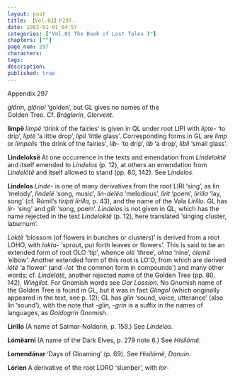 ```yaml
---
layout: post
title: 【Vol.01】P297.
date: 1983-01-01 04:57
categories: ["Vol.01 The Book of Lost Tales I"]
chapters: [""]
page_num: 297
characters: 
tags: 
description: 
published: true
---
```


<p style="text-indent: 0;">
Appendix 297
</p>

<I>glôrín, glôriol </I>‘golden’, but GL gives no names of the<BR>Golden Tree. Cf. <I>Bráglorin, Glorvent.</I>

<B>limpë  </B><I>limpë </I>‘drink of the fairies' is given in QL under root LIPI with <I>lipte- </I>‘to drip’, <I>liptë </I>‘a little drop’, <I>lipil </I>‘little glass’. Corresponding forms in GL are <I>limp </I>or <I>limpelis </I>‘the drink of the fairies', <I>lib- </I>‘to drip’, <I>lib </I>‘a drop’, <I>libli </I>‘small glass’.

<B>Lindeloksë  </B>At one occurrence in the texts and emendation from <I>Lindeloktë </I>and itself emended to <I>Lindelos </I>(p. 12), at others an emendation from Li<I>ndelótë </I>and itself allowed to stand (pp. 80, 142). See <I>Lindelos.</I>

<B>Lindelos   </B><I>Linde- </I>is one of many derivatives from the root LIRI ‘sing’, as lin ‘melody’, <I>lindelë </I>‘song, music’, <I>lin-delëa </I>‘melodious’, <I>lirit </I>‘poem’, <I>lirilla </I>‘lay, song’ (cf. Rúmil’s <I>tirípti lirilla, </I>p. 43), and the name of the Vala <I>Lirillo. </I>GL has <I>lir- </I>‘sing’ and <I>glîr </I>‘song, poem’. <I>Lindelos </I>is not given in QL, which has the name rejected in the text <I>Lindeloktë </I>(p. 12), here translated ‘singing cluster, laburnum’.

<I>Loktë </I>‘blossom (of flowers in bunches or clusters)’ is derived from a root LOHO, with <I>lokta- </I>‘sprout, put forth leaves or flowers'. This is said to be an extended form of root OLO ‘tip’, whence <I>olë </I>‘three’, <I>olma </I>‘nine’, <I>ólemë </I>‘elbow’. Another extended form of this root is LO'O, from which are derived <I>lótë </I>‘a flower’ (and <I>-lot </I>‘the common form in compounds') and many other words; cf. <I>Lindelótë, </I>another rejected name of the Golden Tree (pp. 80, 142), <I>Wingilot. </I>For Gnomish words see <I>Gar Lossion. </I>No Gnomish name of the Golden Tree is found in GL, but it was in fact <I>Glingol </I>(which originally appeared in the text, see p. 12); GL has <I>glin </I>‘sound, voice, utterance’ (also lin ‘sound’), with the note that <I>-glin, -grin </I>is a suffix in the names of languages, as <I>Goldogrin </I>Gnomish.

<B>Lirillo   </B>(A name of Salmar-Noldorin, p. 158.) See <I>Lindelos.</I>

<B>Lómëarni  </B>(A name of the Dark Elves, p. 279 note 6.) See <I>Hisilómë.</I>

<B>Lomendánar  </B>‘Days of Gloaming’ (p. 69). See <I>Hisilómë, Danuin.</I>

<B>Lórien  </B>A derivative of the root LORO ‘slumber’, with <I>lor-</I>

